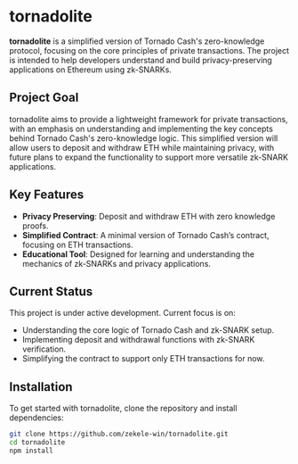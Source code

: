 # tornadolite

**tornadolite** is a simplified version of Tornado Cash's zero-knowledge protocol, focusing on the core principles of private transactions. The project is intended to help developers understand and build privacy-preserving applications on Ethereum using zk-SNARKs.

## Project Goal

tornadolite aims to provide a lightweight framework for private transactions, with an emphasis on understanding and implementing the key concepts behind Tornado Cash's zero-knowledge logic. This simplified version will allow users to deposit and withdraw ETH while maintaining privacy, with future plans to expand the functionality to support more versatile zk-SNARK applications.

## Key Features

- **Privacy Preserving**: Deposit and withdraw ETH with zero knowledge proofs.
- **Simplified Contract**: A minimal version of Tornado Cash’s contract, focusing on ETH transactions.
- **Educational Tool**: Designed for learning and understanding the mechanics of zk-SNARKs and privacy applications.

## Current Status

This project is under active development. Current focus is on:

- Understanding the core logic of Tornado Cash and zk-SNARK setup.
- Implementing deposit and withdrawal functions with zk-SNARK verification.
- Simplifying the contract to support only ETH transactions for now.

## Installation

To get started with tornadolite, clone the repository and install dependencies:

```bash
git clone https://github.com/zekele-win/tornadolite.git
cd tornadolite
npm install
